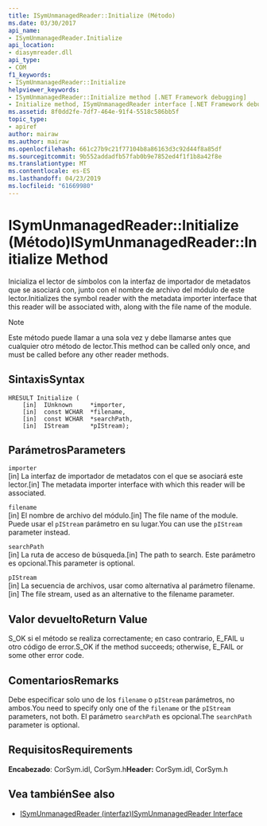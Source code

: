 ```yaml
---
title: ISymUnmanagedReader::Initialize (Método)
ms.date: 03/30/2017
api_name:
- ISymUnmanagedReader.Initialize
api_location:
- diasymreader.dll
api_type:
- COM
f1_keywords:
- ISymUnmanagedReader::Initialize
helpviewer_keywords:
- ISymUnmanagedReader::Initialize method [.NET Framework debugging]
- Initialize method, ISymUnmanagedReader interface [.NET Framework debugging]
ms.assetid: 8f0dd2fe-7df7-464e-91f4-5518c586bb5f
topic_type:
- apiref
author: mairaw
ms.author: mairaw
ms.openlocfilehash: 661c27b9c21f77104b8a86163d3c92d44f8a85df
ms.sourcegitcommit: 9b552addadfb57fab0b9e7852ed4f1f1b8a42f8e
ms.translationtype: MT
ms.contentlocale: es-ES
ms.lasthandoff: 04/23/2019
ms.locfileid: "61669980"
---
```

# <a name="isymunmanagedreaderinitialize-method"></a><span data-ttu-id="0493e-102">ISymUnmanagedReader::Initialize (Método)</span><span class="sxs-lookup"><span data-stu-id="0493e-102">ISymUnmanagedReader::Initialize Method</span></span>
<span data-ttu-id="0493e-103">Inicializa el lector de símbolos con la interfaz de importador de metadatos que se asociará con, junto con el nombre de archivo del módulo de este lector.</span><span class="sxs-lookup"><span data-stu-id="0493e-103">Initializes the symbol reader with the metadata importer interface that this reader will be associated with, along with the file name of the module.</span></span>  
  
> [!NOTE]
>  <span data-ttu-id="0493e-104">Este método puede llamar a una sola vez y debe llamarse antes que cualquier otro método de lector.</span><span class="sxs-lookup"><span data-stu-id="0493e-104">This method can be called only once, and must be called before any other reader methods.</span></span>  
  
## <a name="syntax"></a><span data-ttu-id="0493e-105">Sintaxis</span><span class="sxs-lookup"><span data-stu-id="0493e-105">Syntax</span></span>  
  
```  
HRESULT Initialize (  
    [in]  IUnknown     *importer,  
    [in]  const WCHAR  *filename,  
    [in]  const WCHAR  *searchPath,  
    [in]  IStream      *pIStream);  
```  
  
## <a name="parameters"></a><span data-ttu-id="0493e-106">Parámetros</span><span class="sxs-lookup"><span data-stu-id="0493e-106">Parameters</span></span>  
 `importer`  
 <span data-ttu-id="0493e-107">[in] La interfaz de importador de metadatos con el que se asociará este lector.</span><span class="sxs-lookup"><span data-stu-id="0493e-107">[in] The metadata importer interface with which this reader will be associated.</span></span>  
  
 `filename`  
 <span data-ttu-id="0493e-108">[in] El nombre de archivo del módulo.</span><span class="sxs-lookup"><span data-stu-id="0493e-108">[in] The file name of the module.</span></span> <span data-ttu-id="0493e-109">Puede usar el `pIStream` parámetro en su lugar.</span><span class="sxs-lookup"><span data-stu-id="0493e-109">You can use the `pIStream` parameter instead.</span></span>  
  
 `searchPath`  
 <span data-ttu-id="0493e-110">[in] La ruta de acceso de búsqueda.</span><span class="sxs-lookup"><span data-stu-id="0493e-110">[in] The path to search.</span></span> <span data-ttu-id="0493e-111">Este parámetro es opcional.</span><span class="sxs-lookup"><span data-stu-id="0493e-111">This parameter is optional.</span></span>  
  
 `pIStream`  
 <span data-ttu-id="0493e-112">[in] La secuencia de archivos, usar como alternativa al parámetro filename.</span><span class="sxs-lookup"><span data-stu-id="0493e-112">[in] The file stream, used as an alternative to the filename parameter.</span></span>  
  
## <a name="return-value"></a><span data-ttu-id="0493e-113">Valor devuelto</span><span class="sxs-lookup"><span data-stu-id="0493e-113">Return Value</span></span>  
 <span data-ttu-id="0493e-114">S_OK si el método se realiza correctamente; en caso contrario, E_FAIL u otro código de error.</span><span class="sxs-lookup"><span data-stu-id="0493e-114">S_OK if the method succeeds; otherwise, E_FAIL or some other error code.</span></span>  
  
## <a name="remarks"></a><span data-ttu-id="0493e-115">Comentarios</span><span class="sxs-lookup"><span data-stu-id="0493e-115">Remarks</span></span>  
 <span data-ttu-id="0493e-116">Debe especificar solo uno de los `filename` o `pIStream` parámetros, no ambos.</span><span class="sxs-lookup"><span data-stu-id="0493e-116">You need to specify only one of the `filename` or the `pIStream` parameters, not both.</span></span> <span data-ttu-id="0493e-117">El parámetro `searchPath` es opcional.</span><span class="sxs-lookup"><span data-stu-id="0493e-117">The `searchPath` parameter is optional.</span></span>  
  
## <a name="requirements"></a><span data-ttu-id="0493e-118">Requisitos</span><span class="sxs-lookup"><span data-stu-id="0493e-118">Requirements</span></span>  
 <span data-ttu-id="0493e-119">**Encabezado**: CorSym.idl, CorSym.h</span><span class="sxs-lookup"><span data-stu-id="0493e-119">**Header:** CorSym.idl, CorSym.h</span></span>  
  
## <a name="see-also"></a><span data-ttu-id="0493e-120">Vea también</span><span class="sxs-lookup"><span data-stu-id="0493e-120">See also</span></span>

- [<span data-ttu-id="0493e-121">ISymUnmanagedReader (interfaz)</span><span class="sxs-lookup"><span data-stu-id="0493e-121">ISymUnmanagedReader Interface</span></span>](../../../../docs/framework/unmanaged-api/diagnostics/isymunmanagedreader-interface.md)
